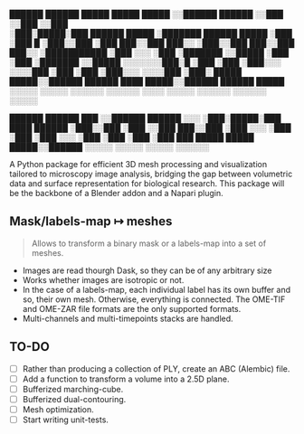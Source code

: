  ██████   ██████                  █████                       █████ █████ 
░░██████ ██████                  ░░███                       ░░███ ░░███  
 ░███░█████░███   ██████   █████  ░███████    ██████   █████  ░███  ░███ █
 ░███░░███ ░███  ███░░███ ███░░   ░███░░███  ███░░███ ███░░   ░███████████
 ░███ ░░░  ░███ ░███████ ░░█████  ░███ ░███ ░███████ ░░█████  ░░░░░░░███░█
 ░███      ░███ ░███░░░   ░░░░███ ░███ ░███ ░███░░░   ░░░░███       ░███░ 
 █████     █████░░██████  ██████  ████ █████░░██████  ██████        █████ 
░░░░░     ░░░░░  ░░░░░░  ░░░░░░  ░░░░ ░░░░░  ░░░░░░  ░░░░░░        ░░░░░  



 ██████   ██████  ███ 
░░██████ ██████  ░░░ 
 ░███░█████░███  ████   ██████
 ░███░░███ ░███ ░░███  ███░░███
 ░███ ░░░  ░███  ░███ ░███ ░░░ 
 ░███      ░███  ░███ ░███  ███ 
 █████     █████ █████░░██████ 
░░░░░     ░░░░░ ░░░░░  ░░░░░░  

A Python package for efficient 3D mesh processing and visualization tailored to microscopy image analysis, bridging the gap between volumetric data and surface representation for biological research.
This package will be the backbone of a Blender addon and a Napari plugin.

## Mask/labels-map ↦ meshes

> Allows to transform a binary mask or a labels-map into a set of meshes.
- Images are read thourgh Dask, so they can be of any arbitrary size
- Works whether images are isotropic or not.
- In the case of a labels-map, each individual label has its own buffer and so, their own mesh. Otherwise, everything is connected. 
The OME-TIF and OME-ZAR file formats are the only supported formats.
- Multi-channels and multi-timepoints stacks are handled.


## TO-DO

- [ ] Rather than producing a collection of PLY, create an ABC (Alembic) file.
- [ ] Add a function to transform a volume into a 2.5D plane.
- [ ] Bufferized marching-cube.
- [ ] Bufferized dual-contouring.
- [ ] Mesh optimization.
- [ ] Start writing unit-tests.
